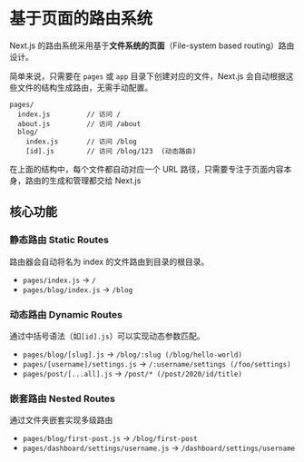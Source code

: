 # 基于页面的路由系统

Next.js 的路由系统采用基于**文件系统的页面**（File-system based routing）路由设计。

简单来说，只需要在 `pages` 或 `app` 目录下创建对应的文件，Next.js 会自动根据这些文件的结构生成路由，无需手动配置。

```text
pages/
  index.js         // 访问 /
  about.js         // 访问 /about
  blog/
    index.js       // 访问 /blog
    [id].js        // 访问 /blog/123  (动态路由)
```

在上面的结构中，每个文件都自动对应一个 URL 路径，只需要专注于页面内容本身，路由的生成和管理都交给 Next.js

## 核心功能

### 静态路由 Static Routes

路由器会自动将名为 index 的文件路由到目录的根目录。

- `pages/index.js` → `/`
- `pages/blog/index.js` → `/blog`

### 动态路由 Dynamic Routes

通过中括号语法（如`[id].js`）可以实现动态参数匹配。

- `pages/blog/[slug].js` → `/blog/:slug (/blog/hello-world)`
- `pages/[username]/settings.js` → `/:username/settings (/foo/settings)`
- `pages/post/[...all].js` → `/post/* (/post/2020/id/title)`

### 嵌套路由 Nested Routes

通过文件夹嵌套实现多级路由

- `pages/blog/first-post.js` → `/blog/first-post`
- `pages/dashboard/settings/username.js` → `/dashboard/settings/username`
